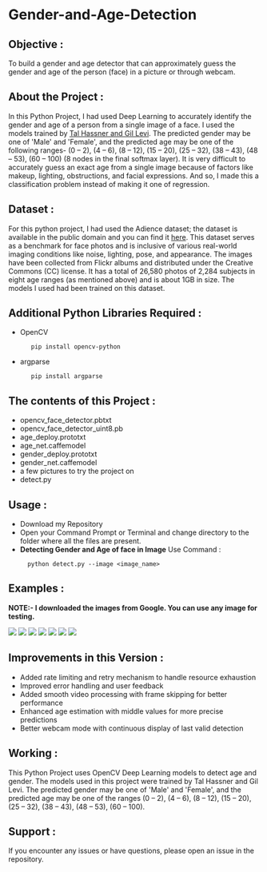 # Gender-and-Age-Detection

<h2>Objective :</h2>
<p>To build a gender and age detector that can approximately guess the gender and age of the person (face) in a picture or through webcam.</p>

<h2>About the Project :</h2>
<p>In this Python Project, I had used Deep Learning to accurately identify the gender and age of a person from a single image of a face. I used the models trained by <a href="https://talhassner.github.io/home/projects/Adience/Adience-data.html">Tal Hassner and Gil Levi</a>. The predicted gender may be one of 'Male' and 'Female', and the predicted age may be one of the following ranges- (0 – 2), (4 – 6), (8 – 12), (15 – 20), (25 – 32), (38 – 43), (48 – 53), (60 – 100) (8 nodes in the final softmax layer). It is very difficult to accurately guess an exact age from a single image because of factors like makeup, lighting, obstructions, and facial expressions. And so, I made this a classification problem instead of making it one of regression.</p>

<h2>Dataset :</h2>
<p>For this python project, I had used the Adience dataset; the dataset is available in the public domain and you can find it <a href="https://www.kaggle.com/ttungl/adience-benchmark-gender-and-age-classification">here</a>. This dataset serves as a benchmark for face photos and is inclusive of various real-world imaging conditions like noise, lighting, pose, and appearance. The images have been collected from Flickr albums and distributed under the Creative Commons (CC) license. It has a total of 26,580 photos of 2,284 subjects in eight age ranges (as mentioned above) and is about 1GB in size. The models I used had been trained on this dataset.</p>

<h2>Additional Python Libraries Required :</h2>
<ul>
  <li>OpenCV</li>
  
       pip install opencv-python
</ul>
<ul>
 <li>argparse</li>
  
       pip install argparse
</ul>

<h2>The contents of this Project :</h2>
<ul>
  <li>opencv_face_detector.pbtxt</li>
  <li>opencv_face_detector_uint8.pb</li>
  <li>age_deploy.prototxt</li>
  <li>age_net.caffemodel</li>
  <li>gender_deploy.prototxt</li>
  <li>gender_net.caffemodel</li>
  <li>a few pictures to try the project on</li>
  <li>detect.py</li>
 </ul>
 
<h2>Usage :</h2>
<ul>
  <li>Download my Repository</li>
  <li>Open your Command Prompt or Terminal and change directory to the folder where all the files are present.</li>
  <li><b>Detecting Gender and Age of face in Image</b> Use Command :</li>
  
      python detect.py --image <image_name>
</ul>
  
<h2>Examples :</h2>

<p><b>NOTE:- I downloaded the images from Google. You can use any image for testing.</b></p>

<img src="Example/Detecting age and gender girl1.png">
<img src="Example/Detecting age and gender girl2.png">
<img src="Example/Detecting age and gender kid1.png">
<img src="Example/Detecting age and gender kid2.png">
<img src="Example/Detecting age and gender man1.png">
<img src="Example/Detecting age and gender man2.png">
<img src="Example/Detecting age and gender woman1.png">

<h2>Improvements in this Version :</h2>
<ul>
  <li>Added rate limiting and retry mechanism to handle resource exhaustion</li>
  <li>Improved error handling and user feedback</li>
  <li>Added smooth video processing with frame skipping for better performance</li>
  <li>Enhanced age estimation with middle values for more precise predictions</li>
  <li>Better webcam mode with continuous display of last valid detection</li>
</ul>

<h2>Working :</h2>
<p>This Python Project uses OpenCV Deep Learning models to detect age and gender. The models used in this project were trained by Tal Hassner and Gil Levi. The predicted gender may be one of 'Male' and 'Female', and the predicted age may be one of the ranges (0 – 2), (4 – 6), (8 – 12), (15 – 20), (25 – 32), (38 – 43), (48 – 53), (60 – 100).</p>

<h2>Support :</h2>
<p>If you encounter any issues or have questions, please open an issue in the repository.</p>
